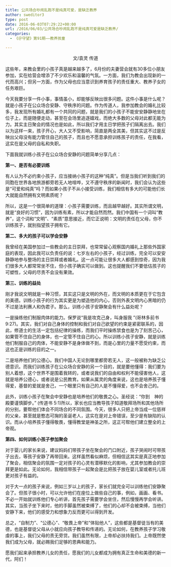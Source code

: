 ```yaml
---
title: 公共场合吵闹乱跑不是纯真可爱，是缺乏教养
author: sweditor3
type: post
date: 2016-06-03T07:29:22+00:00
url: /2016/06/03/公共场合吵闹乱跑不是纯真可爱是缺乏教养/
categories:
  - 《＠守望》第91期——教养孩童

---
```

<p style="text-align: center;">
  文/袁灵 传道
</p>

这些年，来教会里的小孩子真是越来越多了，6月份的夫妻营会就有30多位小朋友参加，实在给营会增添了不少欢乐和温馨的气氛。一方面，我们为教会出现新的一代而高兴；但另一方面，作为父母也应当意识到养育孩子的责任重大、教养子女的任务艰巨。 

今天我要分享一件小事，事情虽小，却能够反映出很多问题。这件小事是什么呢？就是小孩子在公众场合安静、守秩序的问题。作为传道人，我参加教会的婚礼比较多，我发现所有婚礼都有一个共同的问题，就是我们的小孩子不能安安静静地坐在位子上，而是随便走动，甚至在会场里追逐嬉戏，而绝大多数的父母对此都无能为力。其实主日聚会的情况也是如此，所以我们才用主日学把孩子们隔离出去。我们以为这样一来，孩子开心，大人又不受影响，简直是两全其美，但其实这不过是反映出父母没有能力管住自己的孩子，而且也不愿意承担训练孩子的责任，在我看，这实在是父母的自私和失职。 

下面我就训练小孩子在公众场合安静的问题简单分享几点： 

**第一、是否有必要训练** 

有人认为不必约束小孩子，应当接纳小孩子的这种&ldquo;纯真&rdquo;。但是当我们听到我们的同胞在世界各地旅游都旁若无人地喧哗，又不遵守秩序的新闻时，我们会认为这些是&ldquo;可爱和纯真&rdquo;吗？而如果小孩子不从小接受训练，我们相信有多大的可能他们长大就能自然拥有文明素质呢？ 

所以，这是一个很简单的道理：小孩子需要训练，而且越早越好。其实所谓文明，就是&ldquo;良好的习惯&rdquo;，因为训练有素，所以才能自然而然。我们中国有一个词叫&ldquo;教养&rdquo;，这个词和&ldquo;文明&rdquo;、&ldquo;素质&rdquo;意思接近，而它正说明：文明的责任在父母，你不训练孩子，就别指望孩子拥有它。 

**第二、多大的孩子可以学会安静** 

我曾经在美国参加过一些教会的主日崇拜，也常常留心观察国内婚礼上那些外国家庭的表现，因此我可以负责任的说：七岁左右的小孩子，经过训练，完全可以安安静静地参与整场的主日崇拜或者婚礼。这一点可能让很多大人都感到惊奇，因为我们很多大人都常常坐不住，但小孩子确实可以做到。这也提醒我们不要低估孩子的可塑性，父母的尽责不会没有果效。 

**第三、训练的益处** 

刚才我说文明就是一种习惯，其实这只是文明的外在，而文明的本质更在于它包含的美德。训练小孩子的行为其实更是为塑造他的内心，否则外表文明内心黑暗的仍不过是法利赛人和伪君子。那么，训练小孩子安静聚会有什么益处呢？ 

一是操练他们制服肉体的能力。保罗说&ldquo;我是攻克己身，叫身服我 &rdquo;(哥林多前书 9:27)。其实，我们对自己身体的控制和我们对自己欲望的约束是紧密联系的，因此，修道士的生活一定包括纪律的操练，而我们平时操练禁食也是为了刻苦己心，如果管不住自己的身体，也一定管不住自己的心。所以训练小孩子安静，就是训练他们制服自己的肉体，不能安静不是身体做不到，而是心里的力量不愿受约束，而这也正是训练的目的之一。 

二是培养他们的公德心。我们中国人无论到哪里都旁若无人，这一般被称为缺乏公德意识。而我们训练孩子在公众场合安静的另一个目的，就是要他懂得：我们要为别人着想，这个世界不是围着我转的，或者说我们的自由和权利不能侵害他人，这就是培养公德心，或者说是公民教育。如果从属灵的角度来说，这也是培养孩子懂得爱，基督的爱就是舍己，一个眼里只有自己的人是不懂得爱，也不会舍己的。 

此外，训练小孩子在聚会中安静也是培养他们的敬畏之心。圣经说：&ldquo;你到　神的殿要谨慎脚步。&rdquo; (传道书 5:1)所以，家长也应当教导孩子知道敬拜场所和其他场所的分别，要帮他们体会不同场合的不同氛围。今天，很多人只把上帝当成一位慈祥的父亲，甚至就是憨态可掬的圣诞老人，这实在是对上帝错误，至少是有缺陷的认识。而从小培养孩子懂得敬畏，懂得教堂是神圣之所，这正可帮他们建立整全的上帝观。 

**第四、如何训练小孩子参加聚会** 

对于婴儿的家长来说，建议妈妈们带孩子坐在聚会的门口附近，孩子哭闹时可带孩子出去，等孩子安静了再带回来。这样虽然看似麻烦，但相信这其实是真正地参加了聚会，相信聚会的氛围一定对孩子的心灵有潜移默化的影响，尤其参加教会的崇拜更是如此。无论如何，我相信带孩子一起聚会是比把孩子放在婴儿室或者托儿班更对孩子有益的。 

对于大一点的孩子来说，例如三岁以上的孩子，家长们就完全可以训练他们安静聚会了。但孩子很小时，可以允许他们在座位上做些自己的事，例如，画画、看书。不必一开始就训练他们专心听讲，首先孩子需要学会坐住，然后慢慢再学会听讲。其实，当孩子坐下来时，他的手脚虽然被束缚了，他们的心却不会被束缚，当他们安静下来，他们的感受力和想象力反而更可以得到开发。 

总之，&ldquo;自制力&rdquo;、&ldquo;公德心&rdquo;、&ldquo;敬畏上帝&rdquo;和&ldquo;体贴他人&rdquo;，这些都是基督徒当有的美德，也是基督徒父母从小就应向孩子教导和传递的。无论如何，在教养孩子学习敬虔的事上，我们父母的责无旁贷。我们虽然有限，上帝却必扶持我们。上帝既然使我们成为父母，就必赐我们足够的恩典和能力。 

愿我们起来承担教养儿女的责任，愿我们的儿女都成为拥有真正生命和美德的新一代，阿们！
	  
&nbsp;